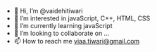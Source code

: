 - 👋 Hi, I’m @vaidehitiwari
- 👀 I’m interested in javaScript, C++, HTML, CSS
- 🌱 I’m currently learning javaScript
- 💞️ I’m looking to collaborate on ...
- 📫 How to reach me viaa.tiwari@gmail.com

<!---
vaidehitiwari/vaidehitiwari is a ✨ special ✨ repository because its `README.md` (this file) appears on your GitHub profile.
You can click the Preview link to take a look at your changes.
--->
